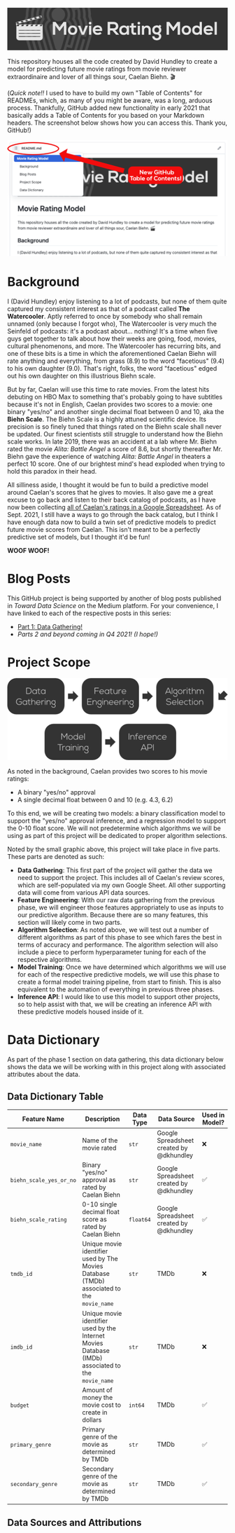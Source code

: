 ![](docs/images/github-banner.png)

This repository houses all the code created by David Hundley to create a model for predicting future movie ratings from movie reviewer extraordinaire and lover of all things sour, Caelan Biehn. 🎬

(*Quick note!!* I used to have to build my own "Table of Contents" for READMEs, which, as many of you might be aware, was a long, arduous process. Thankfully, GitHub added new functionality in early 2021 that basically adds a Table of Contents for you based on your Markdown headers. The screenshot below shows how you can access this. Thank you, GitHub!)

![](docs/images/github-toc.png)



# Background
I (David Hundley) enjoy listening to a lot of podcasts, but none of them quite captured my consistent interest as that of a podcast called **The Watercooler**. Aptly referred to once by somebody who shall remain unnamed (only because I forgot who), The Watercooler is very much the Seinfeld of podcasts: it's a podcast about... nothing! It's a time when five guys get together to talk about how their weeks are going, food, movies, cultural phenomenons, and more. The Watercooler has recurring bits, and one of these bits is a time in which the aforementioned Caelan Biehn will rate anything and everything, from grass (8.9) to the word "facetious" (9.4) to his own daughter (9.0). That's right, folks, the word "facetious" edged out his own daughter on this illustrious Biehn scale.

But by far, Caelan will use this time to rate movies. From the latest hits debuting on HBO Max to something that's probably going to have subtitles because it's not in English, Caelan provides two scores to a movie: one binary "yes/no" and another single decimal float between 0 and 10, aka the **Biehn Scale**. The Biehn Scale is a highly attuned scientific device. Its precision is so finely tuned that things rated on the Biehn scale shall never be updated. Our finest scientists still struggle to understand how the Biehn scale works. In late 2019, there was an accident at a lab where Mr. Biehn rated the movie *Alita: Battle Angel* a score of 8.6, but shortly thereafter Mr. Biehn gave the experience of watching *Alita: Battle Angel* in theaters a perfect 10 score. One of our brightest mind's head exploded when trying to hold this paradox in their head.

All silliness aside, I thought it would be fun to build a predictive model around Caelan's scores that he gives to movies. It also gave me a great excuse to go back and listen to their back catalog of podcasts, as I have now been collecting [all of Caelan's ratings in a Google Spreadsheet](https://docs.google.com/spreadsheets/d/1-8tdDUtm0iBrCdCRAsYCw2KOimecrHcmsnL-aqG-l0E/edit?usp=sharing). As of Sept. 2021, I still have a ways to go through the back catalog, but I think I have enough data now to build a twin set of predictive models to predict future movie scores from Caelan. This isn't meant to be a perfectly predictive set of models, but I thought it'd be fun!

**WOOF WOOF!**

# Blog Posts
This GitHub project is being supported by another of blog posts published in *Toward Data Science* on the Medium platform. For your convenience, I have linked to each of the respective posts in this series:

- [Part 1: Data Gathering!](https://towardsdatascience.com/creating-a-movie-rating-model-part-1-data-gathering-944bee6167c0)
- *Parts 2 and beyond coming in Q4 2021! (I hope!)*

# Project Scope
![](docs/images/model-lifecycle.png)

As noted in the background, Caelan provides two scores to his movie ratings:
- A binary "yes/no" approval
- A single decimal float between 0 and 10 (e.g. 4.3, 6.2)

To this end, we will be creating two models: a binary classification model to support the "yes/no" approval inference, and a regression model to support the 0-10 float score. We will not predetermine which algorithms we will be using as part of this project will be dedicated to proper algorithm selections.

Noted by the small graphic above, this project will take place in five parts. These parts are denoted as such:
- **Data Gathering**: This first part of the project will gather the data we need to support the project. This includes all of Caelan's review scores, which are self-populated via my own Google Sheet. All other supporting data will come from various API data sources.
- **Feature Engineering**: With our raw data gathering from the previous phase, we will engineer those features appropriately to use as inputs to our predictive algorithm. Because there are so many features, this section will likely come in two parts.
- **Algorithm Selection**: As noted above, we will test out a number of different algorithms as part of this phase to see which fares the best in terms of accuracy and performance. The algorithm selection will also include a piece to perform hyperparameter tuning for each of the respective algorithms.
- **Model Training**: Once we have determined which algorithms we will use for each of the respective predictive models, we will use this phase to create a formal model training pipeline, from start to finish. This is also equivalent to the automation of everything in previous three phases.
- **Inference API**: I would like to use this model to support other projects, so to help assist with that, we will be creating an inference API with these predictive models housed inside of it.

# Data Dictionary
As part of the phase 1 section on data gathering, this data dictionary below shows the data we will be working with in this project along with associated attributes about the data.

## Data Dictionary Table

| **Feature Name** | **Description** | **Data Type** | **Data Source** | **Used in Model?** |
| ---------------- | --------------- | ------------- | --------------- | ------------------ |
| `movie_name`| Name of the movie rated | `str` | Google Spreadsheet created by @dkhundley | ❌ |
| `biehn_scale_yes_or_no` | Binary "yes/no" approval as rated by Caelan Biehn | `str` | Google Spreadsheet created by @dkhundley | ✅ |
| `biehn_scale_rating` | 0-10 single decimal float score as rated by Caelan Biehn | `float64` | Google Spreadsheet created by @dkhundley | ✅ |
| `tmdb_id` | Unique movie identifier used by The Movies Database (TMDb) associated to the `movie_name` | `str` | TMDb | ❌ |
| `imdb_id` | Unique movie identifier used by the Internet Movies Database (IMDb) associated to the `movie_name` | `str` | TMDb | ❌ |
| `budget` | Amount of money the movie cost to create in dollars | `int64` | TMDb | ✅ |
| `primary_genre` | Primary genre of the movie as determined by TMDb | `str` | TMDb | ✅ |
| `secondary_genre` | Secondary genre of the movie as determined by TMDb | `str` | TMDb | ✅ |

## Data Sources and Attributions